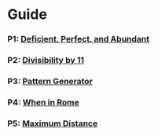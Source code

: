 # Guide

### P1: [Deficient, Perfect, and Abundant](p1.py)
### P2: [Divisibility by 11](p2.py)
### P3: [Pattern Generator](p3.py)
### P4: [When in Rome](p4.py)
### P5: [Maximum Distance](p5.py)
